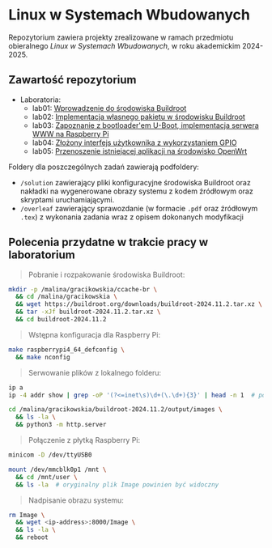 # Linux w Systemach Wbudowanych

Repozytorium zawiera projekty zrealizowane w ramach przedmiotu obieralnego _Linux w Systemach Wbudowanych_, w roku akademickim 2024-2025.

## Zawartość repozytorium

- Laboratoria:
  - lab01: [Wprowadzenie do środowiska Buildroot](https://github.com/adamgracikowski/LINSW/tree/main/lab01)
  - lab02: [Implementacja własnego pakietu w środowisku Buildroot](https://github.com/adamgracikowski/LINSW/tree/main/lab02)
  - lab03: [Zapoznanie z bootloader'em U-Boot, implementacja serwera WWW na Raspberry Pi](https://github.com/adamgracikowski/LINSW/tree/main/lab03)
  - lab04: [Złożony interfejs użytkownika z wykorzystaniem GPIO](https://github.com/adamgracikowski/LINSW/tree/main/lab04)
  - lab05: [Przenoszenie istniejącej aplikacji na środowisko OpenWrt](https://github.com/adamgracikowski/LINSW/tree/main/lab05)

Foldery dla poszczególnych zadań zawierają podfoldery:

- `/solution` zawierający pliki konfiguracyjne środowiska Buildroot oraz nakładki na wygenerowane obrazy systemu z kodem źródłowym oraz skryptami uruchamiającymi.
- `/overleaf` zawierający sprawozdanie (w formacie `.pdf` oraz źródłowym `.tex`) z wykonania zadania wraz z opisem dokonanych modyfikacji

## Polecenia przydatne w trakcie pracy w laboratorium

> Pobranie i rozpakowanie środowiska Buildroot:

```bash
mkdir -p /malina/gracikowskia/ccache-br \
  && cd /malina/gracikowskia \
  && wget https://buildroot.org/downloads/buildroot-2024.11.2.tar.xz \
  && tar -xJf buildroot-2024.11.2.tar.xz \
  && cd buildroot-2024.11.2
```

> Wstępna konfiguracja dla Raspberry Pi:

```bash
make raspberrypi4_64_defconfig \
  && make nconfig
```

> Serwowanie plików z lokalnego folderu:

```bash
ip a
ip -4 addr show | grep -oP '(?<=inet\s)\d+(\.\d+){3}' | head -n 1  # pobranie tylko adresu

cd /malina/gracikowskia/buildroot-2024.11.2/output/images \
  && ls -la \
  && python3 -m http.server
```

> Połączenie z płytką Raspberry Pi:

```bash
minicom -D /dev/ttyUSB0

mount /dev/mmcblk0p1 /mnt \
  && cd /mnt/user \
  && ls -la  # oryginalny plik Image powinien być widoczny
```

> Nadpisanie obrazu systemu:

```bash
rm Image \
  && wget <ip-address>:8000/Image \
  && ls -la \
  && reboot
```
